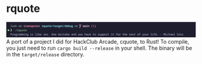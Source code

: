 # rquote

![alt text](screenshots/image.png)
A port of a project I did for HackClub Arcade, cquote, to Rust!
To compile, you just need to run `cargo build --release` in your shell. The binary will be in the `target/release` directory.

